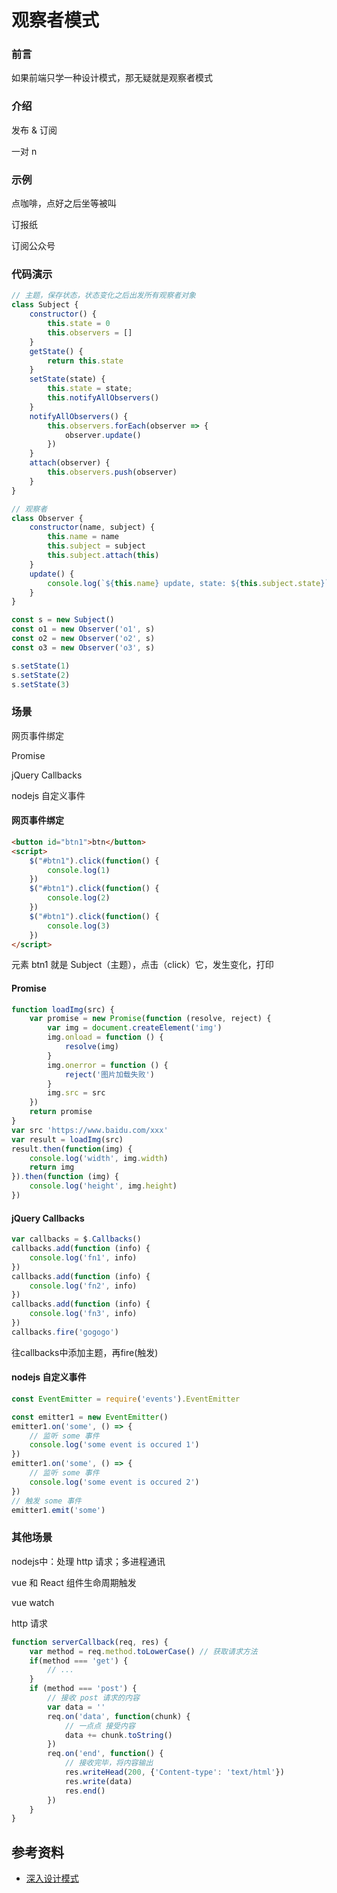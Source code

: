 # 观察者模式

### 前言

如果前端只学一种设计模式，那无疑就是观察者模式



### 介绍

发布 & 订阅

一对 n



### 示例

点咖啡，点好之后坐等被叫

订报纸

订阅公众号



### 代码演示

```javascript
// 主题，保存状态，状态变化之后出发所有观察者对象
class Subject {
	constructor() {
        this.state = 0
        this.observers = []
    }
    getState() {
        return this.state
    }
    setState(state) {
        this.state = state;
        this.notifyAllObservers()
    }
    notifyAllObservers() {
        this.observers.forEach(observer => {
            observer.update()
        })
    }
    attach(observer) {
        this.observers.push(observer)
    }
}

// 观察者
class Observer {
    constructor(name, subject) {
        this.name = name
        this.subject = subject
        this.subject.attach(this)
    }
    update() {
        console.log(`${this.name} update, state: ${this.subject.state}`)
    }
}

const s = new Subject()
const o1 = new Observer('o1', s)
const o2 = new Observer('o2', s)
const o3 = new Observer('o3', s)

s.setState(1)
s.setState(2)
s.setState(3)
```



### 场景

网页事件绑定

Promise

jQuery Callbacks

nodejs 自定义事件



#### 网页事件绑定

```html
<button id="btn1">btn</button> 
<script>
	$("#btn1").click(function() {
        console.log(1)
    })
    $("#btn1").click(function() {
        console.log(2)
    })
    $("#btn1").click(function() {
        console.log(3)
    })
</script>	
```

元素 btn1 就是 Subject（主题），点击（click）它，发生变化，打印



#### Promise

```javascript
function loadImg(src) {
    var promise = new Promise(function (resolve, reject) {
        var img = document.createElement('img')
        img.onload = function () {
            resolve(img)
        }
        img.onerror = function () {
            reject('图片加载失败')
        }
        img.src = src
    })
    return promise
}
var src 'https://www.baidu.com/xxx'
var result = loadImg(src)
result.then(function(img) {
    console.log('width', img.width)
    return img
}).then(function (img) {
    console.log('height', img.height)
})
```



#### jQuery Callbacks

```javascript
var callbacks = $.Callbacks()
callbacks.add(function (info) {
    console.log('fn1', info)
})
callbacks.add(function (info) {
    console.log('fn2', info)
})
callbacks.add(function (info) {
    console.log('fn3', info)
})
callbacks.fire('gogogo')
```

往callbacks中添加主题，再fire(触发)



#### nodejs 自定义事件

```javascript
const EventEmitter = require('events').EventEmitter

const emitter1 = new EventEmitter()
emitter1.on('some', () => {
    // 监听 some 事件
    console.log('some event is occured 1')
})
emitter1.on('some', () => {
    // 监听 some 事件
    console.log('some event is occured 2')
})
// 触发 some 事件
emitter1.emit('some')
```



### 其他场景

nodejs中：处理 http 请求；多进程通讯

vue 和 React 组件生命周期触发

vue watch



http 请求

```javascript
function serverCallback(req, res) {
    var method = req.method.toLowerCase() // 获取请求方法
    if(method === 'get') {
        // ...
    }
    if (method === 'post') {
        // 接收 post 请求的内容
        var data = ''
        req.on('data', function(chunk) {
            // 一点点 接受内容
            data += chunk.toString()
        })
        req.on('end', function() {
            // 接收完毕，将内容输出
            res.writeHead(200, {'Content-type': 'text/html'})
            res.write(data)
            res.end()
        })
    }
}
```





## 参考资料

- [深入设计模式](https://refactoringguru.cn/design-patterns/singleton) 

